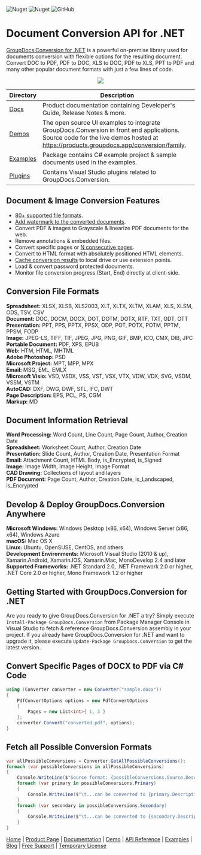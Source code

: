 ![Nuget](https://img.shields.io/nuget/v/groupdocs.conversion) ![Nuget](https://img.shields.io/nuget/dt/groupdocs.conversion) ![GitHub](https://img.shields.io/github/license/groupdocs-conversion/GroupDocs.Conversion-for-.NET)
# Document Conversion API for .NET

[GroupDocs.Conversion for .NET](https://products.groupdocs.com/conversion/net) is a powerful on-premise library used for documents conversion with flexible options for the resulting document. Convert DOC to PDF, PDF to DOC, XLS to DOC, PDF to XLS, PPT to PDF and many other popular document formats with just a few lines of code.

<p align="center">

  <a title="Download complete GroupDocs.Conversion for .NET source code" href="https://github.com/groupdocs-conversion/GroupDocs.Conversion-for-.NET/archive/master.zip">
	<img src="https://raw.github.com/AsposeExamples/java-examples-dashboard/master/images/downloadZip-Button-Large.png" />
  </a>
</p>

Directory | Description
--------- | -----------
[Docs](https://github.com/groupdocs-conversion/GroupDocs.Conversion-Docs)  | Product documentation containing Developer's Guide, Release Notes & more.
[Demos](https://github.com/groupdocs-conversion/GroupDocs.Conversion-for-.NET/tree/master/Demos)  | The open source UI examples to integrate GroupDocs.Conversion in front end applications. Source code for the live demos hosted at https://products.groupdocs.app/conversion/family. 
[Examples](https://github.com/groupdocs-conversion/GroupDocs.Conversion-for-.NET/tree/master/Examples)  | Package contains C# example project & sample documents used in the examples. 
[Plugins](https://github.com/groupdocs-conversion/GroupDocs.Conversion-for-.NET/tree/master/Plugins)  | Contains Visual Studio plugins related to GroupDocs.Conversion.

## Document & Image Conversion Features

- [80+ supported file formats](https://docs.groupdocs.com/conversion/net/supported-document-formats/).
- [Add watermark to the converted documents](https://docs.groupdocs.com/conversion/net/add-watermark/).
- Convert PDF & images to Grayscale & linearize PDF documents for the web.
- Remove annotations & embedded files.
- Convert specific pages or [N consecutive pages](https://docs.groupdocs.com/conversion/net/convert-n-consecutive-pages/).
- Convert to HTML format with absolutely positioned HTML elements.
- [Cache conversion results](https://docs.groupdocs.com/conversion/net/how-to-use-custom-cache-implementation/) to local drive or use extension points.
- Load & convert password protected documents.
- Monitor file conversion progress (Start, End) directly at client-side.

## Conversion File Formats

**Spreadsheet:** XLSX, XLSB, XLS2003, XLT, XLTX, XLTM, XLAM, XLS, XLSM, ODS, TSV, CSV\
**Document:** DOC, DOCM, DOCX, DOT, DOTM, DOTX, RTF, TXT, ODT, OTT\
**Presentation:** PPT, PPS, PPTX, PPSX, ODP, POT, POTX, POTM, PPTM, PPSM, FODP\
**Image:** JPEG-LS, TIFF, TIF, JPEG, JPG, PNG, GIF, BMP, ICO, CMX, DIB, JPC\
**Portable Document:** PDF, XPS, EPUB\
**Web:** HTM, HTML, MHTML\
**Adobe Photoshop:** PSD\
**Microsoft Project:** MPT, MPP, MPX\
**Email:** MSG, EML, EMLX\
**Microsoft Visio:** VSD, VSDX, VSS, VST, VSX, VTX, VDW, VDX, SVG, VSDM, VSSM, VSTM\
**AutoCAD:** DXF, DWG, DWF, STL, IFC, DWT\
**Page Description:** EPS, PCL, PS, CGM\
**Markup:** MD

## Document Information Retrieval

**Word Processing:** Word Count, Line Count, Page Count, Author, Creation Date\
**Spreadsheet:** Worksheet Count, Author, Creation Date\
**Presentation:** Slide Count, Author, Creation Date, Presentation Format\
**Email:** Attachment Count, HTML Body, is_Encrypted, is_Signed\
**Image:** Image Width, Image Height, Image Format\
**CAD Drawing:** Collections of layout and layers\
**PDF Document:** Page Count, Author, Creation Date, is_Landscaped, is_Encrypted

## Develop & Deploy GroupDocs.Conversion Anywhere

**Microsoft Windows:** Windows Desktop (x86, x64), Windows Server (x86, x64), Windows Azure\
**macOS:** Mac OS X\
**Linux:** Ubuntu, OpenSUSE, CentOS, and others\
**Development Environments:** Microsoft Visual Studio (2010 & up), Xamarin.Android, Xamarin.IOS, Xamarin.Mac, MonoDevelop 2.4 and later\
**Supported Frameworks:** .NET Standard 2.0, .NET Framework 2.0 or higher, .NET Core 2.0 or higher, Mono Framework 1.2 or higher

## Getting Started with GroupDocs.Conversion for .NET

Are you ready to give GroupDocs.Conversion for .NET a try? Simply execute `Install-Package GroupDocs.Conversion` from Package Manager Console in Visual Studio to fetch & reference GroupDocs.Conversion assembly in your project. If you already have GroupDocs.Conversion for .NET and want to upgrade it, please execute `Update-Package GroupDocs.Conversion` to get the latest version.

## Convert Specific Pages of DOCX to PDF via C# Code

```csharp
using (Converter converter = new Converter("sample.docx"))
{
    PdfConvertOptions options = new PdfConvertOptions
    {
        Pages = new List<int>{ 1, 3 }
    };
    converter.Convert("converted.pdf", options);
}
```

## Fetch all Possible Conversion Formats

```csharp
var allPossibleConversions = Converter.GetAllPossibleConversions();
foreach (var possibleConversions in allPossibleConversions)
{
    Console.WriteLine($"Source format: {possibleConversions.Source.Description}");
    foreach (var primary in possibleConversions.Primary)
    {
        Console.WriteLine($"\t...can be converted to {primary.Description}");
    }
    foreach (var secondary in possibleConversions.Secondary)
    {
        Console.WriteLine($"\t...can be converted to {secondary.Description}");
    }
}
```

[Home](https://www.groupdocs.com/) | [Product Page](https://products.groupdocs.com/conversion/net) | [Documentation](https://docs.groupdocs.com/conversion/net) | [Demo](https://products.groupdocs.app/conversion/family) | [API Reference](https://apireference.groupdocs.com/net/conversion) | [Examples](https://github.com/groupdocs-conversion/GroupDocs.Conversion-for-.NET) | [Blog](https://blog.groupdocs.com/category/conversion/) | [Free Support](https://forum.groupdocs.com/c/conversion) | [Temporary License](https://purchase.groupdocs.com/temporary-license)
